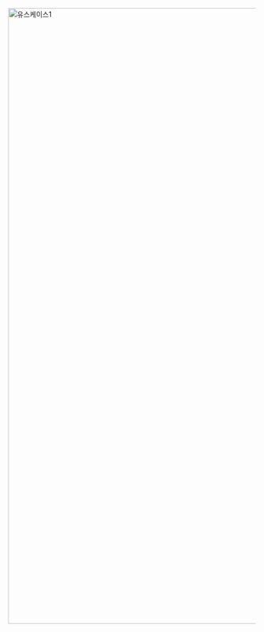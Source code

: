  <img width="1250" alt="유스케이스1" src="https://github.com/dregun1/Library_Project/assets/122992960/6b61f42f-7f61-4a0d-9978-b910c89bfd75">
